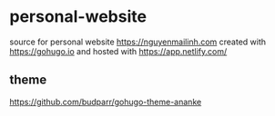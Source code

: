 # personal-website
source for personal website https://nguyenmailinh.com created with https://gohugo.io and hosted with https://app.netlify.com/

## theme
https://github.com/budparr/gohugo-theme-ananke

